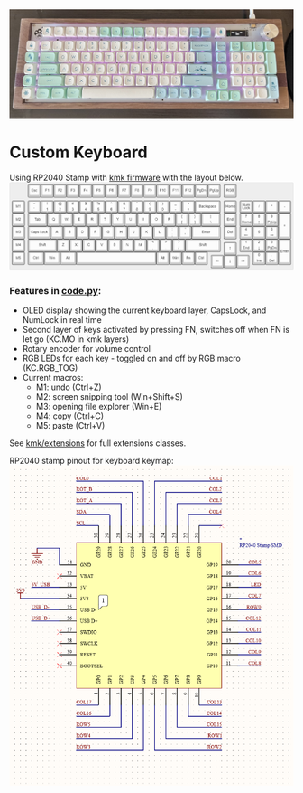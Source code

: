 <img src="https://github.com/JuliaLWang8/Custom-Keyboard/blob/main/Keyboard.jpg" alt="Keyboard">

# Custom Keyboard

Using RP2040 Stamp with [kmk firmware](http://kmkfw.io/) with the layout below.
<img src="https://github.com/JuliaLWang8/Custom-Keyboard/blob/main/layout.png" alt="Full keyboard layout">


### Features in [code.py](https://github.com/JuliaLWang8/Custom-Keyboard/blob/main/code.py):
- OLED display showing the current keyboard layer, CapsLock, and NumLock in real time
- Second layer of keys activated by pressing FN, switches off when FN is let go (KC.MO in kmk layers)
- Rotary encoder for volume control 
- RGB LEDs for each key - toggled on and off by RGB macro (KC.RGB_TOG)
- Current macros: 
    - M1: undo (Ctrl+Z)
    - M2: screen snipping tool (Win+Shift+S)
    - M3: opening file explorer (Win+E)
    - M4: copy (Ctrl+C)
    - M5: paste (Ctrl+V)

See [kmk/extensions](https://github.com/JuliaLWang8/Custom-Keyboard/tree/main/kmk/extensions) for full extensions classes.

RP2040 stamp pinout for keyboard keymap:
<img src="https://github.com/JuliaLWang8/Custom-Keyboard/blob/main/rp2040stamp_pinout.png" alt="rp2040 matrix">